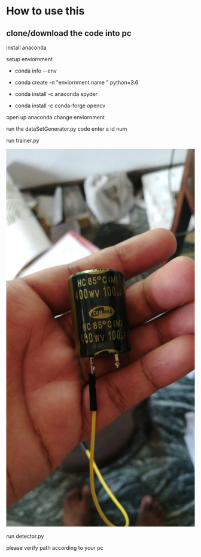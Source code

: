 # How to use this 

## clone/download  the code into pc 

install anaconda

setup enviornment
* conda info --env

* conda create -n "enviornment name " python=3.6

* conda install -c anaconda spyder

* conda install -c conda-forge opencv

open up anaconda change enviornment

run the dataSetGenerator.py code 
enter a id num

run trainer.py

![GitHub Logo](/images/logo.jpeg)


run detector.py

please verify path according to your pc
